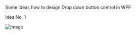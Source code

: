 Some ideas how to design Drop down button control in WPF

Idea No. 1 

![image](https://github.com/salviadivinorum/DropDownButtonExamples/assets/25845019/2c1da30d-f3dd-417a-9f3a-e3c83ba1c634)


